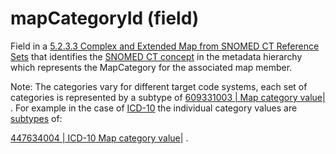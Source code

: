 # mapCategoryId (field)

Field in a [5.2.3.3 Complex and Extended Map from SNOMED CT Reference Sets](../../../../../5.2.3.3-Complex-and-Extended-Map-from-SNOMED-CT-Reference-Sets_28739374.html) that identifies the [SNOMED CT concept](https://confluence.ihtsdotools.org/display/DOCGLOSS/SNOMED+CT+concept) in the metadata hierarchy which represents the MapCategory for the associated map member.

Note: The categories vary for different target code systems, each set of categories is represented by a subtype of [609331003 | Map category value|](http://snomed.info/id/609331003) . For example in the case of [ICD-10](https://confluence.ihtsdotools.org/display/DOCGLOSS/ICD-10) the individual category values are [subtypes](https://confluence.ihtsdotools.org/display/DOCGLOSS/subtype) of:

[447634004 | ICD-10 Map category value|](http://snomed.info/id/447634004) .
